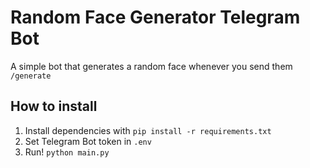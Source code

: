# Random Face Generator Telegram Bot
A simple bot that generates a random face whenever you send them `/generate`


## How to install

1. Install dependencies with `pip install -r requirements.txt`
2. Set Telegram Bot token in `.env`
3. Run! `python main.py`
